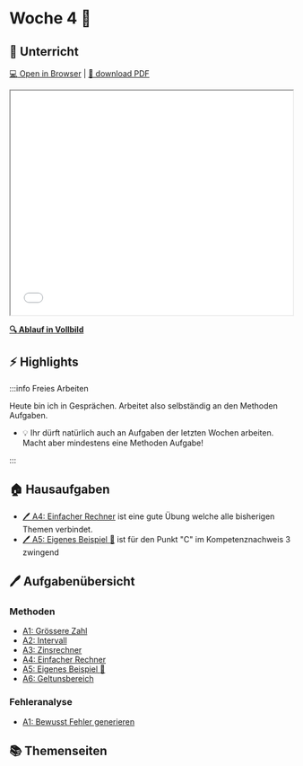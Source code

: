 # Woche 4 🏅

<div class="grid"><div>

## :school: Unterricht

[:computer: Open in Browser](pathname:///slides/woche-04) |
[:floppy_disk: download PDF](pathname:///slides/woche-04.pdf)

<iframe src="/bbzbl-modul-319/slides/woche-04" width="100%" height="400px"></iframe>

**[:mag: Ablauf in Vollbild](pathname:///woche-04)**

</div><div>

## :zap: Highlights

:::info Freies Arbeiten

Heute bin ich in Gesprächen. Arbeitet also selbständig an den Methoden Aufgaben.

- :bulb: Ihr dürft natürlich auch an Aufgaben der letzten Wochen arbeiten. Macht
  aber mindestens eine Methoden Aufgabe!

:::

## :house: Hausaufgaben

- [:pen: A4: Einfacher Rechner](/docs/woche04/4a-methoden-fehleranalyse/aufgaben.md#pen-a4-einfacher-rechner-rocket)
  ist eine gute Übung welche alle bisherigen Themen verbindet.
- [:pen: A5: Eigenes Beispiel :star2:](/docs/woche04/4a-methoden-fehleranalyse/aufgaben.md#pen-a5-eigenes-beispiel-star2)
  ist für den Punkt "C" im Kompetenznachweis 3 zwingend

</div></div>

## :pen: Aufgabenübersicht

<div className="grid"><div>

### Methoden

- [A1: Grössere Zahl](/docs/woche04/4a-methoden-fehleranalyse/aufgaben.md#pen-a1-grössere-zahl)
- [A2: Intervall](/docs/woche04/4a-methoden-fehleranalyse/aufgaben.md#pen-a2-intervall)
- [A3: Zinsrechner](/docs/woche04/4a-methoden-fehleranalyse/aufgaben.md#pen-a3-zinsrechner)
- [A4: Einfacher Rechner](/docs/woche04/4a-methoden-fehleranalyse/aufgaben.md#pen-a4-einfacher-rechner)
- [A5: Eigenes Beispiel :star2:](/docs/woche04/4a-methoden-fehleranalyse/aufgaben.md#pen-a5-eigenes-beispiel-star2)
- [A6: Geltunsbereich](/docs/woche04/4a-methoden-fehleranalyse/aufgaben.md#pen-a6-geltungsbereich)

</div><div>

### Fehleranalyse

- [A1: Bewusst Fehler generieren](/docs/woche04/fehleranalyse.md#pen-a1-bewusst-fehler-generieren)

</div></div>

## :books: Themenseiten

<DocCardList />
